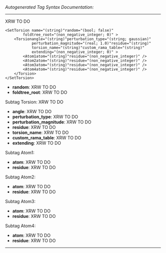 _Autogenerated Tag Syntax Documentation:_

---
XRW TO DO

```
<SetTorsion name="(string)"random="(bool; false)"
        foldtree_root="(non_negative_integer; 0)" >
    <Torsionangle="(string)"perturbation_type="(string; gaussian)"
            perturbation_magnitude="(real; 1.0)"residue="(string)"
            torsion_name="(string)"custom_rama_table="(string)"
            extending="(non_negative_integer; 0)" >
        <Atom1atom="(string)"residue="(non_negative_integer)" />
        <Atom2atom="(string)"residue="(non_negative_integer)" />
        <Atom3atom="(string)"residue="(non_negative_integer)" />
        <Atom4atom="(string)"residue="(non_negative_integer)" />
    </Torsion>
</SetTorsion>
```

-   **random**: XRW TO DO
-   **foldtree_root**: XRW TO DO


Subtag Torsion:   XRW TO DO

-   **angle**: XRW TO DO
-   **perturbation_type**: XRW TO DO
-   **perturbation_magnitude**: XRW TO DO
-   **residue**: XRW TO DO
-   **torsion_name**: XRW TO DO
-   **custom_rama_table**: XRW TO DO
-   **extending**: XRW TO DO


Subtag Atom1:   

-   **atom**: XRW TO DO
-   **residue**: XRW TO DO

Subtag Atom2:   

-   **atom**: XRW TO DO
-   **residue**: XRW TO DO

Subtag Atom3:   

-   **atom**: XRW TO DO
-   **residue**: XRW TO DO

Subtag Atom4:   

-   **atom**: XRW TO DO
-   **residue**: XRW TO DO

---
